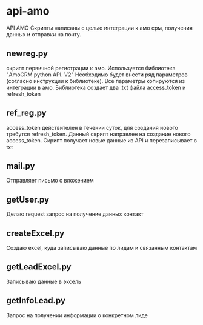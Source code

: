 # api-amo
API AMO
Скрипты написаны с целью интеграции к амо срм, получения данных и отправки на почту.

## newreg.py
скрипт первичной регистрации к амо. Используется библиотека "AmoCRM python API. V2"
Необходимо будет внести ряд параметров (согласно инструкции к библиотеке). Все параметры копируются из интеграции в амо.
Библиотека создает два .txt файла access_token и refresh_token

## ref_reg.py
access_token действителен в течении суток, для создания нового требутся refresh_token. Данный скрипт направлен на создание нового access_token.
Скрипт получает новые данные из API и перезаписывает в txt

## mail.py
Отправляет письмо с вложением

## getUser.py
Делаю request запрос на получение данных контакт

## createExcel.py
Создаю excel, куда записываю данные по лидам и связанным контактам

## getLeadExcel.py
Записываю данные в эксель

## getInfoLead.py
Запрос на получении информации о конкретном лиде


